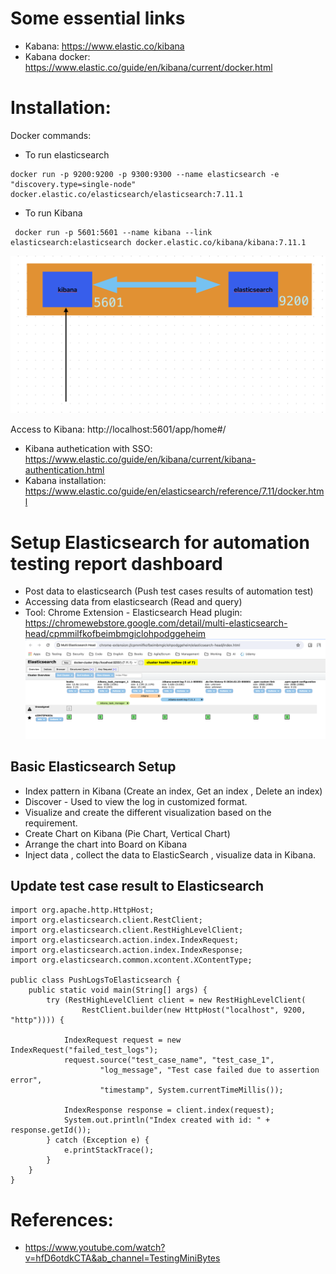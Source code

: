 # Some essential links
- Kabana: https://www.elastic.co/kibana
- Kabana docker: https://www.elastic.co/guide/en/kibana/current/docker.html


# Installation:
Docker commands: 
- To run elasticsearch 
```
docker run -p 9200:9200 -p 9300:9300 --name elasticsearch -e "discovery.type=single-node" docker.elastic.co/elasticsearch/elasticsearch:7.11.1
```

- To run Kibana
```
 docker run -p 5601:5601 --name kibana --link elasticsearch:elasticsearch docker.elastic.co/kibana/kibana:7.11.1
 ```
![alt text](image.png)

Access to Kibana: http://localhost:5601/app/home#/

- Kibana authetication with SSO: https://www.elastic.co/guide/en/kibana/current/kibana-authentication.html
- Kabana installation: https://www.elastic.co/guide/en/elasticsearch/reference/7.11/docker.html

# Setup Elasticsearch for automation testing report dashboard

- Post data to elasticsearch (Push test cases results of automation test)
- Accessing data from elasticsearch (Read and query)
- Tool:  Chrome Extension -  Elasticsearch Head plugin: 
https://chromewebstore.google.com/detail/multi-elasticsearch-head/cpmmilfkofbeimbmgiclohpodggeheim
![img.png](elasticsearch-plugin.png)
## Basic Elasticsearch Setup
- Index pattern in Kibana
  (Create an index, Get an index , Delete an index)
- Discover - Used to view the log in customized format.
- Visualize and create the different visualization based on the requirement.
- Create Chart on Kibana (Pie Chart, Vertical Chart)
- Arrange the chart into Board on Kibana
- Inject data , collect the data to ElasticSearch , visualize data in Kibana.

## Update test case result to Elasticsearch

```agsl
import org.apache.http.HttpHost;
import org.elasticsearch.client.RestClient;
import org.elasticsearch.client.RestHighLevelClient;
import org.elasticsearch.action.index.IndexRequest;
import org.elasticsearch.action.index.IndexResponse;
import org.elasticsearch.common.xcontent.XContentType;

public class PushLogsToElasticsearch {
    public static void main(String[] args) {
        try (RestHighLevelClient client = new RestHighLevelClient(
                RestClient.builder(new HttpHost("localhost", 9200, "http")))) {

            IndexRequest request = new IndexRequest("failed_test_logs");
            request.source("test_case_name", "test_case_1",
                    "log_message", "Test case failed due to assertion error",
                    "timestamp", System.currentTimeMillis());

            IndexResponse response = client.index(request);
            System.out.println("Index created with id: " + response.getId());
        } catch (Exception e) {
            e.printStackTrace();
        }
    }
}

```

# References:
- https://www.youtube.com/watch?v=hfD6otdkCTA&ab_channel=TestingMiniBytes
